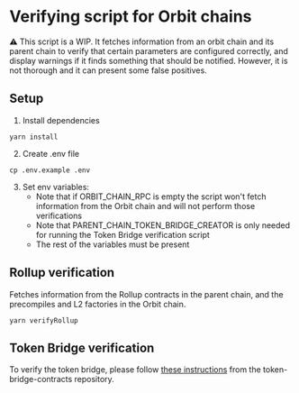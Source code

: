 # Verifying script for Orbit chains

:warning: This script is a WIP. It fetches information from an orbit chain and its parent chain to verify that certain parameters are configured correctly, and display warnings if it finds something that should be notified. However, it is not thorough and it can present some false positives.

## Setup

1. Install dependencies

```shell
yarn install
```

2. Create .env file

```shell
cp .env.example .env
```

3. Set env variables:
   - Note that if ORBIT_CHAIN_RPC is empty the script won't fetch information from the Orbit chain and will not perform those verifications
   - Note that PARENT_CHAIN_TOKEN_BRIDGE_CREATOR is only needed for running the Token Bridge verification script
   - The rest of the variables must be present

## Rollup verification

Fetches information from the Rollup contracts in the parent chain, and the precompiles and L2 factories in the Orbit chain.

```shell
yarn verifyRollup
```

## Token Bridge verification

To verify the token bridge, please follow [these instructions](https://github.com/OffchainLabs/token-bridge-contracts/blob/main/docs/deployment.md#verify-token-bridge-deployment) from the token-bridge-contracts repository.
